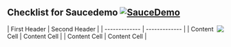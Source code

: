## Checklist for Saucedemo [![SauceDemo](https://res.cloudinary.com/duauoz75o/image/upload/c_scale,w_135/v1620137689/Login_Bot_graphic.20658452_vymtmk.png)](https://www.saucedemo.com/)

<img src="https://res.cloudinary.com/duauoz75o/image/upload/c_scale,w_135/v1620137689/Login_Bot_graphic.20658452_vymtmk.png" align="right" />
| First Header  | Second Header |
| ------------- | ------------- |
| Content Cell  | Content Cell  |
| Content Cell  | Content Cell  |
